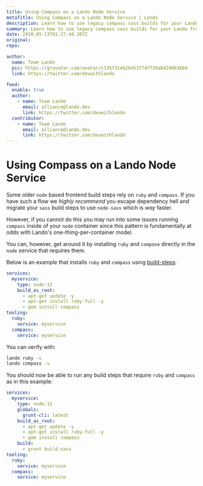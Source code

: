```yaml
---
title: Using Compass on a Lando Node Service
metaTitle: Using Compass on a Lando Node Service | Lando
description: Learn how to use legacy compass sass builds for your Lando frontend node build
summary: Learn how to use legacy compass sass builds for your Lando frontend node build
date: 2020-05-13T01:27:44.387Z
original:
repo:

author:
  name: Team Lando
  pic: https://gravatar.com/avatar/c335f31e62b453f747f39a84240b3bbd
  link: https://twitter.com/devwithlando

feed:
  enable: true
  author:
    - name: Team Lando
      email: alliance@lando.dev
      link: https://twitter.com/devwithlando
  contributor:
    - name: Team Lando
      email: alliance@lando.dev
      link: https://twitter.com/devwithlando
---
```


# Using Compass on a Lando Node Service

<GuideHeader test="https://circleci.com/gh/lando/lando/tree/master" name="Team Lando" pic="https://gravatar.com/avatar/c335f31e62b453f747f39a84240b3bbd" link="https://twitter.com/devwithlando" />
<YouTube url="" />

Some older `node` based frontend build steps rely on `ruby` and `compass`. If you have such a flow we _highly recommend_ you escape dependency hell and migrate your `sass` build steps to use `node-sass` which is _way_ faster.

However, if you cannot do this you may run into some issues running `compass` inside of your `node` container since this pattern is fundamentally at odds with Lando's one-thing-per-container model.

You can, however, get around it by installing `ruby` and `compose` directly in the `node` service that requires them.

Below is an example that installs `ruby` and `compass` using [build-steps](./../config/services.md#build-steps).

```yaml
services:
  myservice:
    type: node:12
    build_as_root:
      - apt-get update -y
      - apt-get install ruby-full -y
      - gem install compass
tooling:
  ruby:
    service: myservice
  compass:
    service: myservice
```

You can verify with:

```bash
lando ruby -v
lando compass -v
```

You should now be able to run any build steps that require `ruby` and `compass` as in this example:

```yaml
services:
  myservice:
    type: node:12
    globals:
      grunt-cli: latest
    build_as_root:
      - apt-get update -y
      - apt-get install ruby-full -y
      - gem install compass
    build:
      - grunt build:sass
tooling:
  ruby:
    service: myservice
  compass:
    service: myservice
```

<GuideFooter test="https://circleci.com/gh/lando/lando/tree/master" original="" repo="https://github.com/lando/cli/tree/main/examples/node12"/>
<Newsletter />
